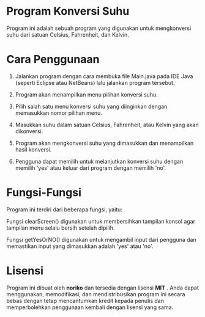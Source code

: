 # Program Konversi Suhu
Program ini adalah sebuah program yang digunakan untuk mengkonversi suhu dari satuan Celsius, Fahrenheit, dan Kelvin.

# Cara Penggunaan
1. Jalankan program dengan cara membuka file Main.java pada IDE Java (seperti Eclipse atau NetBeans) lalu jalankan program tersebut.

2. Program akan menampilkan menu pilihan konversi suhu.

3. Pilih salah satu menu konversi suhu yang diinginkan dengan memasukkan nomor pilihan menu.

4. Masukkan suhu dalam satuan Celsius, Fahrenheit, atau Kelvin yang akan dikonversi.

5. Program akan mengkonversi suhu yang dimasukkan dan menampilkan hasil konversi.

6. Pengguna dapat memilih untuk melanjutkan konversi suhu dengan memilih 'yes' atau keluar dari program dengan memilih 'no'.

# Fungsi-Fungsi
Program ini terdiri dari beberapa fungsi, yaitu:

Fungsi clearScreen() digunakan untuk membersihkan tampilan konsol agar tampilan menu selalu bersih setelah dipilih.

Fungsi getYesOrNO() digunakan untuk mengambil input dari pengguna dan memastikan input yang dimasukkan adalah 'yes' atau 'no'.

# Lisensi
Program ini dibuat oleh **noriko** dan tersedia dengan lisensi **MIT** . Anda dapat menggunakan, memodifikasi, dan mendistribusikan program ini secara bebas dengan tetap mencantumkan kredit kepada penulis dan memperbolehkan penggunaan kembali dengan lisensi yang sama.
